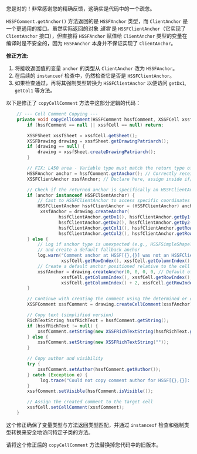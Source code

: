 您是对的！非常感谢您的精确反馈，这确实是代码中的一个疏忽。

`HSSFComment.getAnchor()` 方法返回的是 `HSSFAnchor` 类型，而 `ClientAnchor` 是一个更通用的接口。虽然实际返回的对象 *通常* 是 `HSSFClientAnchor`（它实现了 `ClientAnchor` 接口），但直接将 `HSSFAnchor` 赋值给 `ClientAnchor` 类型的变量在编译时是不安全的，因为 `HSSFAnchor` 本身并不保证实现了 `ClientAnchor`。

**修正方法:**

1.  将接收返回值的变量 `anchor` 的类型从 `ClientAnchor` 改为 `HSSFAnchor`。
2.  在后续的 `instanceof` 检查中，仍然检查它是否是 `HSSFClientAnchor`。
3.  如果检查通过，再将其强制类型转换为 `HSSFClientAnchor` 以便访问 `getDx1`, `getCol1` 等方法。

以下是修正了 `copyCellComment` 方法中这部分逻辑的代码：

```java
    // --- Cell Comment Copying ---
    private void copyCellComment(HSSFComment hssfComment, XSSFCell xssfCell) {
        if (hssfComment == null || xssfCell == null) return;

        XSSFSheet xssfSheet = xssfCell.getSheet();
        XSSFDrawing drawing = xssfSheet.getDrawingPatriarch();
        if (drawing == null) {
            drawing = xssfSheet.createDrawingPatriarch();
        }

        // FIX: L450 area - Variable type must match the return type of getAnchor()
        HSSFAnchor anchor = hssfComment.getAnchor(); // Correctly receives HSSFAnchor
        XSSFClientAnchor xssfAnchor; // Declare here, assign inside if/else

        // Check if the returned anchor is specifically an HSSFClientAnchor (which implements ClientAnchor)
        if (anchor instanceof HSSFClientAnchor) {
            // Cast to HSSFClientAnchor to access specific coordinates methods
            HSSFClientAnchor hssfClientAnchor = (HSSFClientAnchor) anchor;
             xssfAnchor = drawing.createAnchor(
                    hssfClientAnchor.getDx1(), hssfClientAnchor.getDy1(),
                    hssfClientAnchor.getDx2(), hssfClientAnchor.getDy2(),
                    hssfClientAnchor.getCol1(), hssfClientAnchor.getRow1(),
                    hssfClientAnchor.getCol2(), hssfClientAnchor.getRow2());
        } else {
            // Log if anchor type is unexpected (e.g., HSSFSimpleShape?)
            // and create a default fallback anchor
            log.warn("Comment anchor at HSSF[{},{}] was not an HSSFClientAnchor (type: {}). Using default position.",
                     xssfCell.getRowIndex(), xssfCell.getColumnIndex(), anchor != null ? anchor.getClass().getName() : "null");
            // Create a default anchor positioned relative to the cell
            xssfAnchor = drawing.createAnchor(0, 0, 0, 0, // Default offsets
                     xssfCell.getColumnIndex(), xssfCell.getRowIndex(), // Anchor to cell
                     xssfCell.getColumnIndex() + 2, xssfCell.getRowIndex() + 3); // Default size
        }

        // Continue with creating the comment using the determined or default xssfAnchor
        XSSFComment xssfComment = drawing.createCellComment(xssfAnchor);

        // Copy text (simplified version)
        RichTextString hssfRichText = hssfComment.getString();
        if (hssfRichText != null) {
            xssfComment.setString(new XSSFRichTextString(hssfRichText.getString()));
        } else {
            xssfComment.setString(new XSSFRichTextString(""));
        }

        // Copy author and visibility
        try {
            xssfComment.setAuthor(hssfComment.getAuthor());
        } catch (Exception e) {
             log.trace("Could not copy comment author for HSSF[{},{}]: {}", xssfCell.getRowIndex(), xssfCell.getColumnIndex(), e.getMessage());
        }
        xssfComment.setVisible(hssfComment.isVisible());

        // Assign the created comment to the target cell
        xssfCell.setCellComment(xssfComment);
    }
```

这个修正确保了变量类型与方法返回类型匹配，并通过 `instanceof` 检查和强制类型转换来安全地访问特定子类的方法。

请将这个修正后的 `copyCellComment` 方法替换掉您代码中的旧版本。